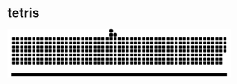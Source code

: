 # tetris

![snake gif](https://github.com/AliETninja/tetris/blob/output/github-contribution-grid-snake.svg)

